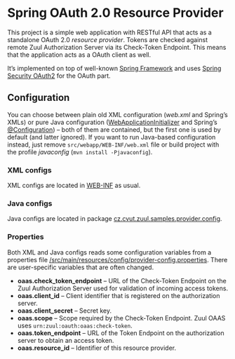 Spring OAuth 2.0 Resource Provider
==================================

This project is a simple web application with RESTful API that acts as a standalone OAuth 2.0 _resource provider_. Tokens are checked against remote Zuul Authorization Server via its Check-Token Endpoint. This means that the application acts as a OAuth client as well.

It’s implemented on top of well-known [Spring Framework][spring-framework] and uses [Spring Security OAuth2][spring-security-oauth] for the OAuth part.


Configuration
-------------

You can choose between plain old XML configuration (_web.xml_ and Spring’s XMLs) or pure Java configuration ([WebApplicationInitializer][] and Spring’s [@Configuration][Configuration]) – both of them are contained, but the first one is used by default (and latter ignored). If you want to run Java-based configuration instead, just remove `src/webapp/WEB-INF/web.xml` file or build project with the profile _javaconfig_ (`mvn install -Pjavaconfig`).

### XML configs

XML configs are located in [WEB-INF][] as usual.

### Java configs

Java configs are located in package [cz.cvut.zuul.samples.provider.config][pkg-config].

### Properties

Both XML and Java configs reads some configuration variables from a properties file [/src/main/resources/config/provider-config.properties][provider-config]. There are user-specific variables that are often changed.

* **oaas.check_token_endpoint** – URL of the Check-Token Endpoint on the Zuul Authorization Server used for validation of incoming access tokens.
* **oaas.client_id** – Client identifier that is registered on the authorization server.
* **oaas.client_secret** – Secret key.
* **oaas.scope** – Scope required by the Check-Token Endpoint. Zuul OAAS uses `urn:zuul:oauth:oaas:check-token`.
* **oaas.token_endpoint** – URL of the Token Endpoint on the authorization server to obtain an access token.
* **oaas.resource_id** – Identifier of this resource provider.


[spring-framework]: http://www.springsource.org/spring-framework
[spring-security-oauth]: http://www.springsource.org/spring-security-oauth
[WebApplicationInitializer]: http://docs.spring.io/spring/docs/3.2.x/javadoc-api/org/springframework/web/WebApplicationInitializer.html
[Configuration]: http://docs.spring.io/spring/docs/3.2.x/javadoc-api/org/springframework/context/annotation/Configuration.html
[WEB-INF]: src/main/webapp/WEB-INF
[pkg-config]: src/main/java/cz/cvut/zuul/samples/provider/config
[provider-config]: src/main/resources/config/provider-config.properties
